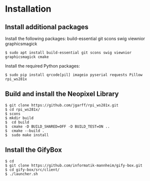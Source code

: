 # Installation

## Install additional packages

Install the following packages: build-essential git scons swig viewnior graphicsmagick

```console
$ sudo apt install build-essential git scons swig viewnior graphicsmagick cmake
``` 

Install the required Python packages:

```console
$ sudo pip install qrcode[pil] imageio pyserial requests Pillow rpi_ws281x
``` 

## Build and install the Neopixel Library

```console
$ git clone https://github.com/jgarff/rpi_ws281x.git
$ cd rpi_ws281x/
$ scons
$ mkdir build
$  cd build
$  cmake -D BUILD_SHARED=OFF -D BUILD_TEST=ON ..
$  cmake --build .
$  sudo make install
```

## Install the GifyBox

```console
$ cd
$ git clone https://github.com/informatik-mannheim/gify-box.git
$ cd gify-box/src/client/
$ ./launcher.sh
```



